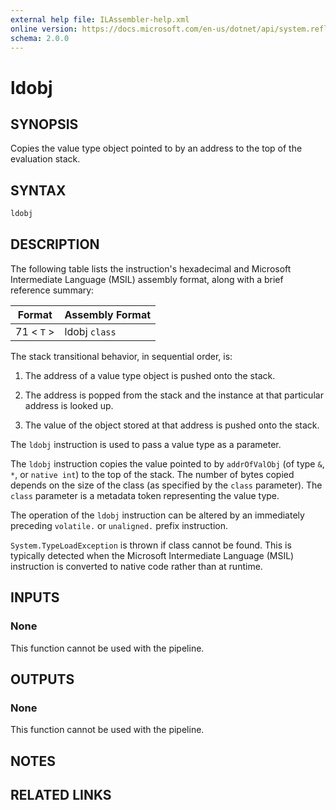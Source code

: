 ```yaml
---
external help file: ILAssembler-help.xml
online version: https://docs.microsoft.com/en-us/dotnet/api/system.reflection.emit.opcodes.ldobj
schema: 2.0.0
---
```


# ldobj

## SYNOPSIS

Copies the value type object pointed to by an address to the top of the evaluation stack.

## SYNTAX

```powershell
ldobj
```

## DESCRIPTION

The following table lists the instruction's hexadecimal and Microsoft Intermediate Language (MSIL) assembly format, along with a brief reference summary:

| Format     | Assembly Format |
| ---------- | --------------- |
| 71 < `T` > | ldobj `class`   |

 The stack transitional behavior, in sequential order, is:

1.  The address of a value type object is pushed onto the stack.

2.  The address is popped from the stack and the instance at that particular address is looked up.

3.  The value of the object stored at that address is pushed onto the stack.

 The `ldobj` instruction is used to pass a value type as a parameter.

 The `ldobj` instruction copies the value pointed to by `addrOfValObj` (of type `&`, `*`, or `native int`) to the top of the stack. The number of bytes copied depends on the size of the class (as specified by the `class` parameter). The `class` parameter is a metadata token representing the value type.

 The operation of the `ldobj` instruction can be altered by an immediately preceding `volatile.` or `unaligned.` prefix instruction.

 `System.TypeLoadException` is thrown if class cannot be found. This is typically detected when the Microsoft Intermediate Language (MSIL) instruction is converted to native code rather than at runtime.

## INPUTS

### None

This function cannot be used with the pipeline.

## OUTPUTS

### None

This function cannot be used with the pipeline.

## NOTES

## RELATED LINKS

